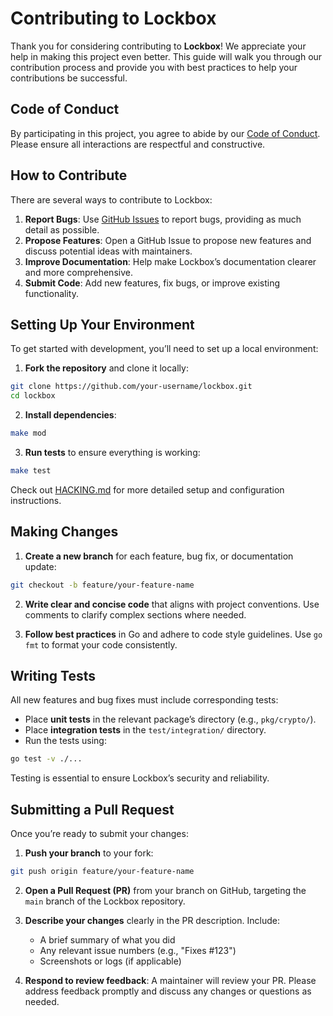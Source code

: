 # Contributing to Lockbox

Thank you for considering contributing to **Lockbox**! We appreciate your help in making this project even better. This guide will walk you through our contribution process and provide you with best practices to help your contributions be successful.

## Code of Conduct

By participating in this project, you agree to abide by our [Code of Conduct](CODE_OF_CONDUCT.md). Please ensure all interactions are respectful and constructive.

## How to Contribute

There are several ways to contribute to Lockbox:

1. **Report Bugs**: Use [GitHub Issues](https://github.com/ldatb/lockbox/issues) to report bugs, providing as much detail as possible.
2. **Propose Features**: Open a GitHub Issue to propose new features and discuss potential ideas with maintainers.
3. **Improve Documentation**: Help make Lockbox’s documentation clearer and more comprehensive.
4. **Submit Code**: Add new features, fix bugs, or improve existing functionality.

## Setting Up Your Environment

To get started with development, you’ll need to set up a local environment:

1. **Fork the repository** and clone it locally:

```bash
git clone https://github.com/your-username/lockbox.git
cd lockbox
```

2. **Install dependencies**:

```bash
make mod
```

3. **Run tests** to ensure everything is working:

```bash
make test
```

Check out [HACKING.md](HACKING.md) for more detailed setup and configuration instructions.

## Making Changes

1. **Create a new branch** for each feature, bug fix, or documentation update:

```bash
git checkout -b feature/your-feature-name
```

2. **Write clear and concise code** that aligns with project conventions. Use comments to clarify complex sections where needed.

3. **Follow best practices** in Go and adhere to code style guidelines. Use `go fmt` to format your code consistently.

## Writing Tests

All new features and bug fixes must include corresponding tests:

- Place **unit tests** in the relevant package’s directory (e.g., `pkg/crypto/`).
- Place **integration tests** in the `test/integration/` directory.
- Run the tests using:

```bash
go test -v ./...
```

Testing is essential to ensure Lockbox’s security and reliability.

## Submitting a Pull Request

Once you’re ready to submit your changes:

1. **Push your branch** to your fork:

```bash
git push origin feature/your-feature-name
```

2. **Open a Pull Request (PR)** from your branch on GitHub, targeting the `main` branch of the Lockbox repository.

3. **Describe your changes** clearly in the PR description. Include:
   - A brief summary of what you did
   - Any relevant issue numbers (e.g., "Fixes #123")
   - Screenshots or logs (if applicable)

4. **Respond to review feedback**: A maintainer will review your PR. Please address feedback promptly and discuss any changes or questions as needed.
